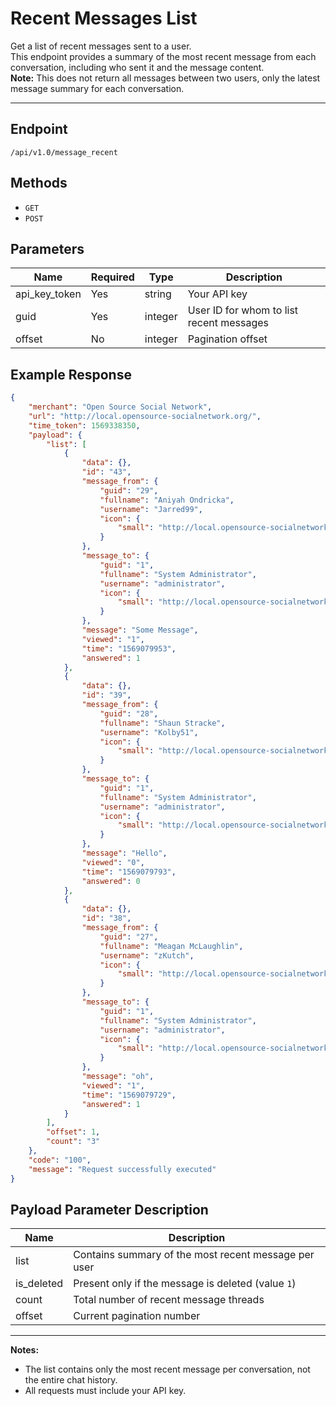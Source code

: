 # Recent Messages List

Get a list of recent messages sent to a user.  
This endpoint provides a summary of the most recent message from each conversation, including who sent it and the message content.  
**Note:** This does not return all messages between two users, only the latest message summary for each conversation.

---

## Endpoint

```
/api/v1.0/message_recent
```

## Methods

- `GET`
- `POST`

## Parameters

| Name          | Required | Type    | Description                                   |
|---------------|----------|---------|-----------------------------------------------|
| api_key_token | Yes      | string  | Your API key                                  |
| guid          | Yes      | integer | User ID for whom to list recent messages      |
| offset        | No       | integer | Pagination offset                             |

## Example Response

```json
{
    "merchant": "Open Source Social Network",
    "url": "http://local.opensource-socialnetwork.org/",
    "time_token": 1569338350,
    "payload": {
        "list": [
            {
                "data": {},
                "id": "43",
                "message_from": {
                    "guid": "29",
                    "fullname": "Aniyah Ondricka",
                    "username": "Jarred99",
                    "icon": {
                        "small": "http://local.opensource-socialnetwork.org/avatar/Jarred99/small/b7d6cc9273e471fceb4d77cc2c350bba.jpeg"
                    }
                },
                "message_to": {
                    "guid": "1",
                    "fullname": "System Administrator",
                    "username": "administrator",
                    "icon": {
                        "small": "http://local.opensource-socialnetwork.org/avatar/administrator/small/ddfbc9f412fca49cd89c8592b6500269.jpeg"
                    }
                },
                "message": "Some Message",
                "viewed": "1",
                "time": "1569079953",
                "answered": 1
            },
            {
                "data": {},
                "id": "39",
                "message_from": {
                    "guid": "28",
                    "fullname": "Shaun Stracke",
                    "username": "Kolby51",
                    "icon": {
                        "small": "http://local.opensource-socialnetwork.org/avatar/Kolby51/small/507b79e629592d33a9aa56626c2415e3.jpeg"
                    }
                },
                "message_to": {
                    "guid": "1",
                    "fullname": "System Administrator",
                    "username": "administrator",
                    "icon": {
                        "small": "http://local.opensource-socialnetwork.org/avatar/administrator/small/ddfbc9f412fca49cd89c8592b6500269.jpeg"
                    }
                },
                "message": "Hello",
                "viewed": "0",
                "time": "1569079793",
                "answered": 0
            },
            {
                "data": {},
                "id": "38",
                "message_from": {
                    "guid": "27",
                    "fullname": "Meagan McLaughlin",
                    "username": "zKutch",
                    "icon": {
                        "small": "http://local.opensource-socialnetwork.org/avatar/zKutch/small/8715c874616ebf0391af044f974b554e.jpeg"
                    }
                },
                "message_to": {
                    "guid": "1",
                    "fullname": "System Administrator",
                    "username": "administrator",
                    "icon": {
                        "small": "http://local.opensource-socialnetwork.org/avatar/administrator/small/ddfbc9f412fca49cd89c8592b6500269.jpeg"
                    }
                },
                "message": "oh",
                "viewed": "1",
                "time": "1569079729",
                "answered": 1
            }
        ],
        "offset": 1,
        "count": "3"
    },
    "code": "100",
    "message": "Request successfully executed"
}
```

## Payload Parameter Description

| Name      | Description                                              |
|-----------|----------------------------------------------------------|
| list      | Contains summary of the most recent message per user     |
| is_deleted| Present only if the message is deleted (value `1`)       |
| count     | Total number of recent message threads                   |
| offset    | Current pagination number                                |

---

**Notes:**
- The list contains only the most recent message per conversation, not the entire chat history.
- All requests must include your API key.
